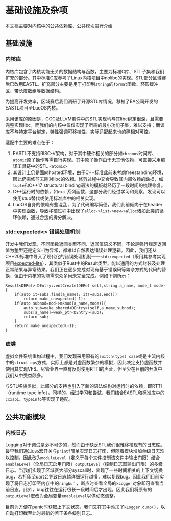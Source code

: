 # 基础设施及杂项
本文档主要对内核中的公共依赖库、公共模块进行介绍

## 基础设施

### 内核库

内核库包含了内核功能无关的数据结构与函数，主要为标准C库、STL子集和我们扩充的部分。其中标准C库参考了Linux内核项目中nolibc的实现。STL部分区域赛后已改用EASTL。扩充部分主要是用于打印到`string`的`format`函数、环形缓冲区、带长度数组等数据结构。

为提高开发效率，区域赛后我们调研了开源STL库情况，移植了EA公司开发的EASTL项目至LuoOS内核。  

采用该库的原因是，GCC及LLVM套件中的STL实现均与其libc绑定很深，且需要完整实现libc，而我们的内核中仅仅实现了所需的最小功能子集，难以支持；而该库不与特定平台绑定，特性强调可移植性，实际适配起来也的确相对可控。  

适配中主要的难点在于：  
1. EASTL不支持RISC-V架构，对于其中硬件相关的部分如`chronos`时间库、`atomic`原子操作等需自行实现。其中原子操作由于无其他依赖，可直接采用编译工具链中的STL `<atomic>`
2. 其设计上仍是面向hosted环境，由于C++标准此前未考虑freestanding环境，因此仍需修剪去除对libc的依赖。修剪过程中又会导致其内部依赖的缺损，如`tuple`和C++17 structural binding语法的模板就经历了一段时间的梳理修复。
3. C++运行时的依赖，如`cxa_`系列函数，这部分我们经过学习和观察，发现可以使用stub替代或使用标准库中的相关实现。
4. LuoOS自身的依赖有些混乱，为了代码编写简便，我们此前倾向于在header中实现函数，导致移植过程中出现了`alloc->list->new->alloc`诸如此类的循环依赖，通过合适的拆分解决。

### std::expected<> 错误处理机制

开发中我们发现，不同函数返回类型不同、返回值语义不同，不论是强行规定返回值为整型还是定义-1为异常，都难以自然表达错误处理逻辑。因此，我们还从C++20标准中导入了现代化的错误处理机制——`std::expected`（采用其参考实现项目[expected-lite](https://github.com/martinmoene/expected-lite/)），其类似于Rust中的Result类型，能以通用的方式封装及处理正常结果与异常结果。我们正在逐步完成对现有基于错误码等繁杂方式的代码的替换，但由于内核的功能需求众多尚未完全完成。例如下例所示：
```
Result<DERef> DEntry::entCreate(DERef self,string a_name, mode_t mode){
    if(auto it=subs.find(a_name); it!=subs.end())
        return make_unexpected(-1);
    if(auto subnod=nod->mknod(a_name,mode)){
        auto sub=make_shared<DEntry>(self,a_name,subnod);
        subs[a_name]=weak_ptr<DEntry>(sub);
        return sub;
    }
    return make_unexpected(-1);
}
```  

### 虚类

虚拟文件系统重构过程中，我们发现采用原有的`switch(type) case`或是主流内核中的`struct ops`方式，实际上都是对虚函数繁杂的模拟，因此决定支持虚函数并使用其实现VFS。尽管业界一直有反对使用RTTI的声音，但至少在目前的开发中我们从中受益颇多。  

与STL移植类似，此部分的支持也引入了新的语法结构对运行时的依赖，即RTTI（runtime type info）。同样的，经过学习和尝试，我们结合EASTL和标准库中的`cxxabi`、`typeinfo`等实现了适配。

## 公共功能模块

### 内核日志

Logging对于调试是必不可少的，然而由于缺乏STL我们很难移植现有的日志库。最早我们通过`DBG`宏开关与`printf`简单实现日志打印，但随着模块增加单级日志难以控制，因此改为`moduleLevel`（定义于每个文件控制该文件中输出门限）结合`enableLevel`（全局日志启用门限）`outputLevel`（控制日志器输出门限）的多级日志。当我们实现了区域赛大部分syscall时，出现了一些时间相关的上下文切换bug，若打印至uart会导致日志越详细运行越慢，难以复现bug。因此我们目前实现了将日志打印至内存中的`ringbuf` ，断点时查看全局的`kLogger`对象即可查看当前日志。此外，bug往往在运行很长一段时间后才出现，因此我们将原有的`outputLevel`宏改为全局变量`enableLevel`以供动态调整。

目前为方便在panic时获取上下文状态，我们又在其中添加了`kLogger.dump()`，以自动打印截至此时最新的若干条各级别日志。